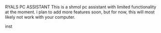 RYALS PC ASSISTANT
This is a shmol pc assistant with limited functionality at the moment. i plan to add more features soon, but for now, this will most likely not work with your computer. 

inst

